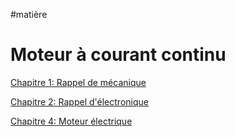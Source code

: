#matière
# Moteur à courant continu

[Chapitre 1: Rappel de mécanique](Rappel%20de%20mécanique.md)

[Chapitre 2: Rappel d'électronique](Rappel%20d'électronique.md)

[Chapitre 4: Moteur électrique](Moteur%20électrique.md)